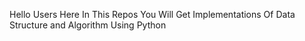 Hello Users Here In This Repos You Will Get Implementations Of Data Structure and Algorithm Using Python

